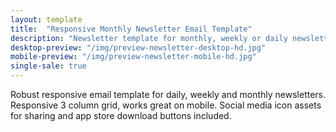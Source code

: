 ```yaml
---
layout: template
title:  "Responsive Monthly Newsletter Email Template"
description: "Newsletter template for monthly, weekly or daily newsletters. 2 column and 3 column grid layout. Responsive for all mobile email clients. Ready to send."
desktop-preview: "/img/preview-newsletter-desktop-hd.jpg"
mobile-preview: "/img/preview-newsletter-mobile-hd.jpg"
single-sale: true
---
```


<p>Robust responsive email template for daily, weekly and monthly newsletters. Responsive 3 column grid, works great on mobile. Social media icon assets for sharing and app store download buttons included.</p>


